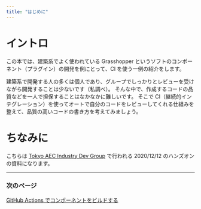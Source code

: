 ```yaml
---
title: "はじめに"
---
```


# イントロ

この本では、建築系でよく使われている Grasshopper というソフトのコンポーネント（プラグイン）の開発を例にとって、CI を使う一例の紹介をします。

建築系で開発する人の多くは個人であり、グループでしっかりとレビューを受けながら開発することは少ないです（私調べ）。
そんな中で、作成するコードの品質などを一人で担保することはなかなかに難しいです。
そこで CI（継続的インテグレーション）を使ってオートで自分のコードをレビューしてくれる仕組みを整えて、品質の高いコードの書き方を考えてみましょう。

# ちなみに

こちらは [Tokyo AEC Industry Dev Group](https://www.meetup.com/ja-JP/Tokyo-AEC-Industry-Dev-Group) で行われる 2020/12/12 のハンズオンの資料になります。

---

### 次のページ
[GitHub Actions でコンポーネントをビルドする](build-with-github-actions)

